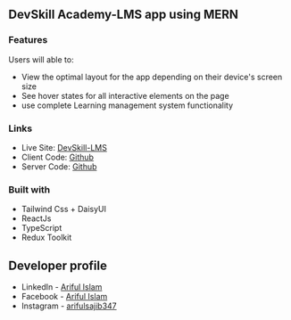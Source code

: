 ## DevSkill Academy-LMS app using MERN

### Features

Users will able to:

- View the optimal layout for the app depending on their device's screen size
- See hover states for all interactive elements on the page
- use complete Learning management system functionality

### Links

- Live Site: [DevSkill-LMS](https://arifulsajib.github.io/tips-calculator-app/)
- Client Code: [Github](https://github.com/arifulsajib/DevSkill-Academy-LMS-website)
- Server Code: [Github](https://github.com/arifulsajib/DevSkill-Academy-LMS-website-backend)

### Built with

- Tailwind Css + DaisyUI
- ReactJs
- TypeScript
- Redux Toolkit

## Developer profile

- LinkedIn - [Ariful Islam](https://www.linkedin.com/in/arifulsajib/)
- Facebook - [Ariful Islam](https://www.facebook.com/arifulsajib347/)
- Instagram - [arifulsajib347](https://www.instagram.com/arifulsajib347/)
